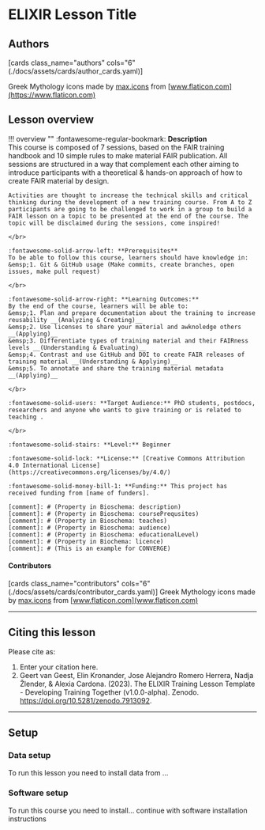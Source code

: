 # ELIXIR Lesson Title 

## Authors

[cards class_name="authors" cols="6"(./docs/assets/cards/author_cards.yaml)]

Greek Mythology icons made by [max.icons](https://www.flaticon.com/authors/maxicons) from [www.flaticon.com](https://www.flaticon.com)

## Lesson overview

!!! overview ""
    :fontawesome-regular-bookmark: **Description**  
    This course is composed of 7 sessions, based on the FAIR training handbook and 10 simple rules to make material FAIR publication. All sessions are structured in a way that complement each other aiming to introduce participants with a theoretical & hands-on approach of how to create FAIR material by design.
    
    Activities are thought to increase the technical skills and critical thinking during the development of a new training course. From A to Z participants are going to be challenged to work in a group to build a FAIR lesson on a topic to be presented at the end of the course. The topic will be disclaimed during the sessions, come inspired!
    
    </br>
    
    :fontawesome-solid-arrow-left: **Prerequisites**  
    To be able to follow this course, learners should have knowledge in:  
    &emsp;1. Git & GitHub usage (Make commits, create branches, open issues, make pull request)  
    
    </br>
    
    :fontawesome-solid-arrow-right: **Learning Outcomes:**  
    By the end of the course, learners will be able to:  
    &emsp;1. Plan and prepare documentation about the training to increase reusability __(Analyzing & Creating)__
    &emsp;2. Use licenses to share your material and awknoledge others __(Applying)__
    &emsp;3. Differentiate types of training material and their FAIRness levels __(Understanding & Evaluating)__
    &emsp;4. Contrast and use GitHub and DOI to create FAIR releases of training material __(Understanding & Applying)__
    &emsp;5. To annotate and share the training material metadata __(Applying)__
    
    </br>
    
    :fontawesome-solid-users: **Target Audience:** PhD students, postdocs, researchers and anyone who wants to give training or is related to teaching .

    </br>
    
    :fontawesome-solid-stairs: **Level:** Beginner  
    
    :fontawesome-solid-lock: **License:** [Creative Commons Attribution 4.0 International License](https://creativecommons.org/licenses/by/4.0/)  
    
    :fontawesome-solid-money-bill-1: **Funding:** This project has received funding from [name of funders].  

    [comment]: # (Property in Bioschema: description)
    [comment]: # (Property in Bioschema: coursePrequsites)
    [comment]: # (Property in Bioschema: teaches)
    [comment]: # (Property in Bioschema: audience)
    [comment]: # (Property in Bioschema: educationalLevel)
    [comment]: # (Property in Biochema: licence)
    [comment]: # (This is an example for CONVERGE)

#### Contributors

[cards class_name="contributors" cols="6"(./docs/assets/cards/contributor_cards.yaml)]
Greek Mythology icons made by [max.icons](https://www.flaticon.com/authors/maxicons) from [www.flaticon.com](www.flaticon.com)

---
## Citing this lesson

Please cite as:

  1. Enter your citation here.
  2. Geert van Geest, Elin Kronander, Jose Alejandro Romero Herrera, Nadja Žlender, & Alexia Cardona. (2023). The ELIXIR Training Lesson Template - Developing Training Together (v1.0.0-alpha). Zenodo. https://doi.org/10.5281/zenodo.7913092. 

---
## Setup

### Data setup
To run this lesson you need to install data from …

### Software setup
To run this course you need to install… continue with software installation instructions


